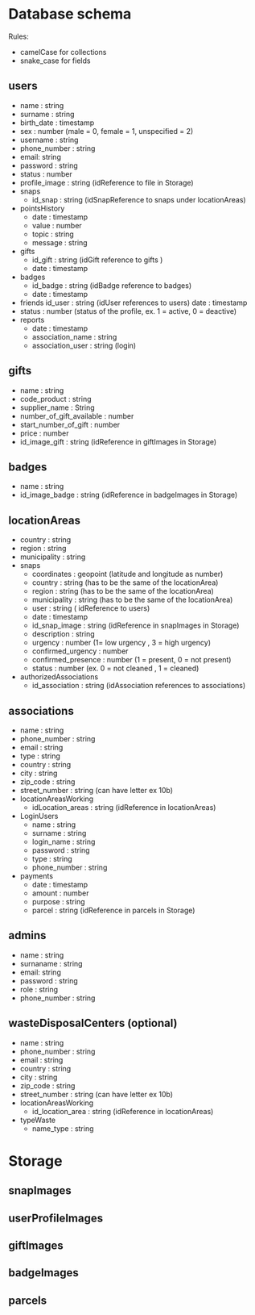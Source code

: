 # Database schema
Rules:
- camelCase for collections
- snake_case for fields


## users
- name : string
- surname : string
- birth_date : timestamp
- sex : number (male = 0, female = 1, unspecified = 2)
- username : string
- phone_number : string
- email: string
- password : string
- status : number
- profile_image : string (idReference to file in Storage)
- snaps
  - id_snap : string (idSnapReference to snaps under locationAreas)
- pointsHistory 
  - date : timestamp
  - value : number
  - topic : string
  - message : string
- gifts
  - id_gift : string (idGift reference to gifts )
  - date : timestamp
- badges
  - id_badge : string (idBadge reference to badges)
  - date : timestamp
- friends
  id_user : string (idUser references to users)
  date : timestamp
- status : number (status of the profile, ex. 1 = active, 0 = deactive)
- reports
  - date : timestamp
  - association_name : string
  - association_user : string (login)
## gifts
- name : string
- code_product : string
- supplier_name : String
- number_of_gift_available : number 
- start_number_of_gift : number
- price : number
- id_image_gift : string (idReference in giftImages in Storage)

## badges 
- name : string 
- id_image_badge : string (idReference in badgeImages in Storage)

## locationAreas
- country : string
- region : string
- municipality : string
- snaps
  - coordinates : geopoint (latitude and longitude as number)
  - country : string (has to be the same of the locationArea)
  - region : string (has to be the same of the locationArea)
  - municipality : string (has to be the same of the locationArea)
  - user : string ( idReference to users)
  - date : timestamp
  - id_snap_image : string (idReference in snapImages in Storage)
  - description : string
  - urgency : number (1= low urgency , 3 = high urgency)
  - confirmed_urgency : number
  - confirmed_presence : number (1 = present, 0 = not present)
  - status : number (ex. 0 = not cleaned , 1 = cleaned)
- authorizedAssociations
  - id_association : string (idAssociation references to associations)
 
## associations
- name : string
- phone_number : string
- email : string
- type : string
- country : string
- city : string
- zip_code : string
- street_number : string (can have letter ex 10b)
- locationAreasWorking
  - idLocation_areas : string (idReference in locationAreas)
- LoginUsers
  - name : string
  - surname : string
  - login_name : string
  - password : string
  - type : string
  - phone_number : string
- payments
  - date : timestamp
  - amount : number
  - purpose : string
  - parcel : string (idReference in parcels in Storage)


## admins
- name : string
- surnaname : string
- email: string
- password : string
- role : string
- phone_number : string

 ## wasteDisposalCenters (optional)
- name : string
- phone_number : string
- email : string
- country : string
- city : string
- zip_code : string
- street_number : string (can have letter ex 10b)
- locationAreasWorking
  - id_location_area : string (idReference in locationAreas)
- typeWaste 
  - name_type : string
  
 



# Storage

## snapImages
## userProfileImages
## giftImages
## badgeImages
## parcels
